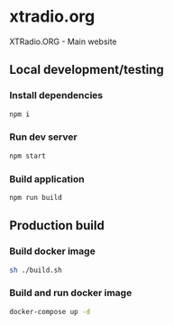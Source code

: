 # xtradio.org
XTRadio.ORG - Main website


## Local development/testing

### Install dependencies

```bash
npm i
```

### Run dev server


```bash
npm start
```

### Build application

```bash
npm run build
```

## Production build

### Build docker image

```bash
sh ./build.sh
```

### Build and run docker image

```bash
docker-compose up -d
```